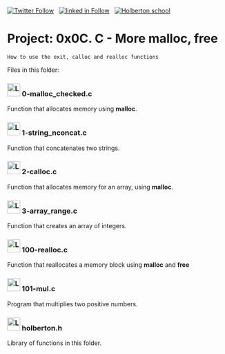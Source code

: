  [![Twitter Follow](https://img.shields.io/twitter/follow/jepez90?label=Follow%20me&style=social)](https://twitter.com/Jepez90) &nbsp; [![linked in Follow](https://img.shields.io/badge/LinkedIn-Follow-blue)](https://www.linkedin.com/in/jerson-p%C3%A9rez-010059a4/) &nbsp; [![Holberton school](https://img.shields.io/badge/Holberton_School-red)](https://twitter.com/HolbertonCOL)

# Project: 0x0C. C - More malloc, free

``` How to use the exit, calloc and realloc functions ```

Files in this folder:

### <img src="https://i.imgur.com/s1rXGpW.png" alt="Logo C" height="30">  0-malloc_checked.c

Function that allocates memory using **malloc**.

### <img src="https://i.imgur.com/s1rXGpW.png" alt="Logo C" height="30">  1-string_nconcat.c

Function that concatenates two strings.

### <img src="https://i.imgur.com/s1rXGpW.png" alt="Logo C" height="30">  2-calloc.c

Function that allocates memory for an array, using **malloc**.

### <img src="https://i.imgur.com/s1rXGpW.png" alt="Logo C" height="30">  3-array_range.c

Function that creates an array of integers.

### <img src="https://i.imgur.com/s1rXGpW.png" alt="Logo C" height="30">  100-realloc.c

Function that reallocates a memory block using **malloc** and **free**

### <img src="https://i.imgur.com/s1rXGpW.png" alt="Logo C" height="30">  101-mul.c

Program that multiplies two positive numbers.

### <img src="https://i.imgur.com/b3mhfGO.png" alt="Logo document" height="30"> holberton.h

Library of functions in this folder.